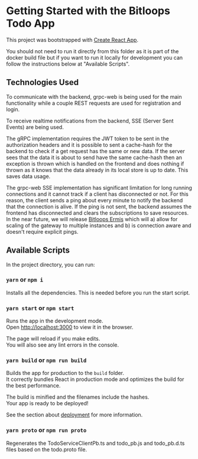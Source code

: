 # Getting Started with the Bitloops Todo App

This project was bootstrapped with [Create React App](https://github.com/facebook/create-react-app).

You should not need to run it directly from this folder as it is part of the docker build file but if you want to run it locally for development you can follow the instructions below at "Available Scripts".

## Technologies Used

To communicate with the backend, grpc-web is being used for the main functionality while a couple REST requests are used for registration and login.

To receive realtime notifications from the backend, SSE (Server Sent Events) are being used.

The gRPC implementation requires the JWT token to be sent in the authorization headers and it is possible to sent a cache-hash for the backend to check if a get request has the same or new data. If the server sees that the data it is about to send have the same cache-hash then an exception is thrown which is handled on the frontend and does nothing if thrown as it knows that the data already in its local store is up to date. This saves data usage.

The grpc-web SSE implementation has significant limitation for long running connections and it cannot track if a client has disconnected or not. For this reason, the client sends a ping about every minute to notify the backend that the connection is alive. If the ping is not sent, the backend assumes the frontend has disconnected and clears the subscriptions to save resources. In the near future, we will release [Bitloops Ermis](https://bitloops.com/ermis) which will a) allow for scaling of the gateway to multiple instances and b) is connection aware and doesn't require explicit pings.

## Available Scripts

In the project directory, you can run:

### `yarn` or `npm i`

Installs all the dependencies. This is needed before you run the start script.

### `yarn start` or `npm start`

Runs the app in the development mode.\
Open [http://localhost:3000](http://localhost:3000) to view it in the browser.

The page will reload if you make edits.\
You will also see any lint errors in the console.

### `yarn build` or `npm run build`

Builds the app for production to the `build` folder.\
It correctly bundles React in production mode and optimizes the build for the best performance.

The build is minified and the filenames include the hashes.\
Your app is ready to be deployed!

See the section about [deployment](https://facebook.github.io/create-react-app/docs/deployment) for more information.

### `yarn proto` or `npm run proto`

Regenerates the TodoServiceClientPb.ts and todo_pb.js and todo_pb.d.ts files based on the todo.proto file.
